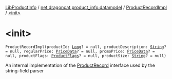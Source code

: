 [LibProductInfo](../../index.md) / [net.dragoncat.product_info.datamodel](../index.md) / [ProductRecordImpl](index.md) / [&lt;init&gt;](./-init-.md)

# &lt;init&gt;

`ProductRecordImpl(productId: `[`Long`](https://kotlinlang.org/api/latest/jvm/stdlib/kotlin/-long/index.html)`? = null, productDescription: `[`String`](https://kotlinlang.org/api/latest/jvm/stdlib/kotlin/-string/index.html)`? = null, regularPrice: `[`PriceData`](../-price-data/index.md)`? = null, promoPrice: `[`PriceData`](../-price-data/index.md)`? = null, productFlags: `[`ProductFlags`](../-product-flags/index.md)`? = null, productSize: `[`String`](https://kotlinlang.org/api/latest/jvm/stdlib/kotlin/-string/index.html)`? = null)`

An internal implementation of the [ProductRecord](../-product-record/index.md) interface used by the string-field parser

